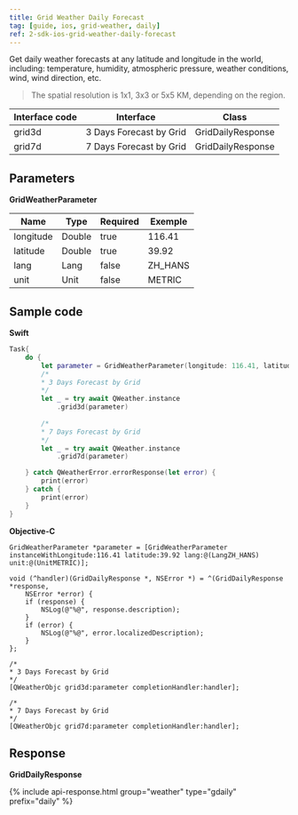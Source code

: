 ```yaml
---
title: Grid Weather Daily Forecast
tag: [guide, ios, grid-weather, daily]
ref: 2-sdk-ios-grid-weather-daily-forecast
---
```


Get daily weather forecasts at any latitude and longitude in the world, including: temperature, humidity, atmospheric pressure, weather conditions, wind, wind direction, etc.

> The spatial resolution is 1x1, 3x3 or 5x5 KM, depending on the region.

| Interface code    | Interface   | Class           |
| ----------------- | ----------- | --------------- |
| grid3d | 3 Days Forecast by Grid| GridDailyResponse |
| grid7d | 7 Days Forecast by Grid| GridDailyResponse |


## Parameters

 **GridWeatherParameter**

| Name  | Type | Required | Exemple |
| -------- | -------- | ---- | ------ |
| longitude | Double | true | 116.41 |
| latitude | Double | true | 39.92 |
| lang | Lang | false | ZH_HANS |
| unit | Unit | false | METRIC |

## Sample code

**Swift**

```swift
Task{
    do {
        let parameter = GridWeatherParameter(longitude: 116.41, latitude: 39.92)
        /*
        * 3 Days Forecast by Grid
        */
        let _ = try await QWeather.instance
            .grid3d(parameter)
        
        /*
        * 7 Days Forecast by Grid
        */
        let _ = try await QWeather.instance
            .grid7d(parameter)

    } catch QWeatherError.errorResponse(let error) {
        print(error)
    } catch {
        print(error)
    }
}
```

**Objective-C**

```objc
GridWeatherParameter *parameter = [GridWeatherParameter instanceWithLongitude:116.41 latitude:39.92 lang:@(LangZH_HANS) unit:@(UnitMETRIC)];

void (^handler)(GridDailyResponse *, NSError *) = ^(GridDailyResponse *response,
    NSError *error) {
    if (response) {
        NSLog(@"%@", response.description);
    }
    if (error) {
        NSLog(@"%@", error.localizedDescription);
    }
};

/*
* 3 Days Forecast by Grid
*/
[QWeatherObjc grid3d:parameter completionHandler:handler];

/*
* 7 Days Forecast by Grid
*/
[QWeatherObjc grid7d:parameter completionHandler:handler];
```

## Response

**GridDailyResponse**

{% include api-response.html group="weather" type="gdaily" prefix="daily"  %}
